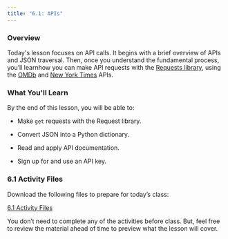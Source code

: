 ```yaml
---
title: "6.1: APIs"
---
```


<img style="display: none;" src="https://static.bc-edx.com/data/dl-1-2/m6/lms/img/banner.jpg" alt="lesson banner" />

### Overview

Today's lesson focuses on API calls. It begins with a brief overview of APIs and JSON traversal. Then, once you understand the fundamental process, you’ll learnhow you can make API requests with the [Requests library](https://requests.readthedocs.io/en/latest/), using the [OMDb](https://www.omdbapi.com/) and [New York Times](https://developer.nytimes.com/) APIs.

### What You'll Learn

By the end of this lesson, you will be able to:

* Make `get` requests with the Request library.

* Convert JSON into a Python dictionary.

* Read and apply API documentation.

* Sign up for and use an API key.

### 6.1 Activity Files

Download the following files to prepare for today’s class:

<a href="https://static.bc-edx.com/data/dl-1-2/m6/lms/activities/Class_1_Activities.zip">6.1 Activity Files</a>

You don’t need to complete any of the activities before class. But, feel free to review the material ahead of time to preview what the lesson will cover.
